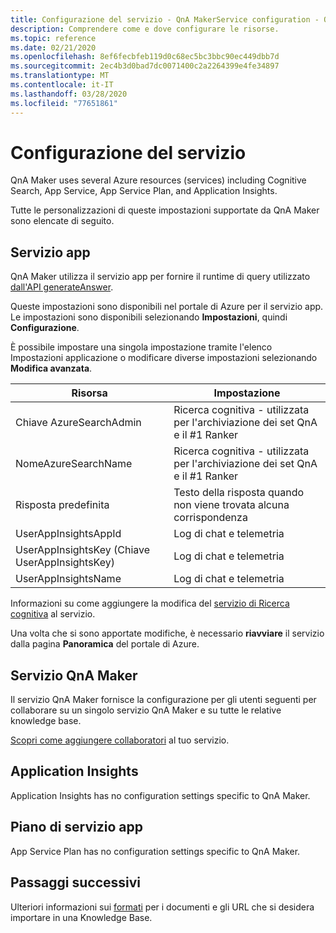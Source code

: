 ```yaml
---
title: Configurazione del servizio - QnA MakerService configuration - QnA Maker
description: Comprendere come e dove configurare le risorse.
ms.topic: reference
ms.date: 02/21/2020
ms.openlocfilehash: 8ef6fecbfeb119d0c68ec5bc3bbc90ec449dbb7d
ms.sourcegitcommit: 2ec4b3d0bad7dc0071400c2a2264399e4fe34897
ms.translationtype: MT
ms.contentlocale: it-IT
ms.lasthandoff: 03/28/2020
ms.locfileid: "77651861"
---
```

# <a name="service-configuration"></a>Configurazione del servizio

QnA Maker uses several Azure resources (services) including Cognitive Search, App Service, App Service Plan, and Application Insights.

Tutte le personalizzazioni di queste impostazioni supportate da QnA Maker sono elencate di seguito.

## <a name="app-service"></a>Servizio app

QnA Maker utilizza il servizio app per fornire il runtime di query utilizzato [dall'API generateAnswer](https://docs.microsoft.com/rest/api/cognitiveservices/qnamakerruntime/runtime/generateanswer).


Queste impostazioni sono disponibili nel portale di Azure per il servizio app. Le impostazioni sono disponibili selezionando **Impostazioni**, quindi **Configurazione**.

È possibile impostare una singola impostazione tramite l'elenco Impostazioni applicazione o modificare diverse impostazioni selezionando **Modifica avanzata**.

|Risorsa|Impostazione|
|--|--|
|Chiave AzureSearchAdmin|Ricerca cognitiva - utilizzata per l'archiviazione dei set QnA e il #1 Ranker|
|NomeAzureSearchName|Ricerca cognitiva - utilizzata per l'archiviazione dei set QnA e il #1 Ranker|
|Risposta predefinita|Testo della risposta quando non viene trovata alcuna corrispondenza|
|UserAppInsightsAppId|Log di chat e telemetria|
|UserAppInsightsKey (Chiave UserAppInsightsKey)|Log di chat e telemetria|
|UserAppInsightsName|Log di chat e telemetria|

Informazioni su come aggiungere la modifica del [servizio di Ricerca cognitiva](./how-to/set-up-qnamaker-service-azure.md#configure-qna-maker-to-use-different-cognitive-search-resource) al servizio.

Una volta che si sono apportate modifiche, è necessario **riavviare** il servizio dalla pagina **Panoramica** del portale di Azure.

## <a name="qna-maker-service"></a>Servizio QnA Maker

Il servizio QnA Maker fornisce la configurazione per gli utenti seguenti per collaborare su un singolo servizio QnA Maker e su tutte le relative knowledge base.

[Scopri come aggiungere collaboratori](./how-to/collaborate-knowledge-base.md) al tuo servizio.

## <a name="application-insights"></a>Application Insights

Application Insights has no configuration settings specific to QnA Maker.

## <a name="app-service-plan"></a>Piano di servizio app

App Service Plan has no configuration settings specific to QnA Maker.

## <a name="next-steps"></a>Passaggi successivi

Ulteriori informazioni sui [formati](reference-document-format-guidelines.md) per i documenti e gli URL che si desidera importare in una Knowledge Base.